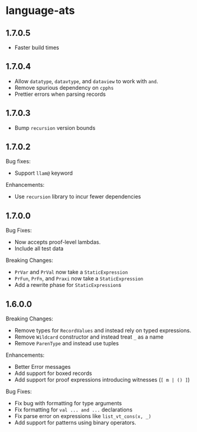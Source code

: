 # language-ats

## 1.7.0.5

  * Faster build times

## 1.7.0.4

  * Allow `datatype`, `datavtype`, and `dataview` to work with `and`.
  * Remove spurious dependency on `cpphs`
  * Prettier errors when parsing records

## 1.7.0.3

  * Bump `recursion` version bounds

## 1.7.0.2

Bug fixes:

  * Support `llam@` keyword

Enhancements:

  * Use `recursion` library to incur fewer dependencies

## 1.7.0.0

Bug Fixes:

  * Now accepts proof-level lambdas.
  * Include all test data

Breaking Changes:

  * `PrVar` and `PrVal` now take a `StaticExpression`
  * `PrFun`, `PrFn`, and `Praxi` now take a `StaticExpression`
  * Add a rewrite phase for `StaticExpression`s

## 1.6.0.0

Breaking Changes:

  * Remove types for `RecordValues` and instead rely on typed expressions.
  * Remove `Wildcard` constructor and instead treat `_` as a name
  * Remove `ParenType` and instead use tuples

Enhancements:

  * Better Error messages
  * Add support for boxed records
  * Add support for proof expressions introducing witnesses (`[ m | () ]`)

Bug Fixes:

  * Fix bug with formatting for type arguments
  * Fix formatting for `val ... and ...` declarations
  * Fix parse error on expressions like `list_vt_cons(x, _)`
  * Add support for patterns using binary operators.

